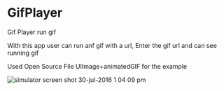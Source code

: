 # GifPlayer
Gif Player run gif 

With this app user can run anf gif with a url, Enter the gif url and can see running gif

Used Open Source File UIImage+animatedGIF for the example

![simulator screen shot 30-jul-2016 1 04 09 pm](https://cloud.githubusercontent.com/assets/5277297/17268889/30a3ab82-5656-11e6-8e5b-d4b9c10e6d6e.png)
